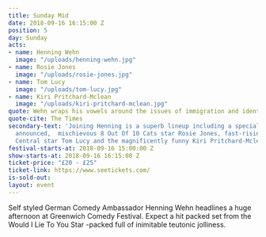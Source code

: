 ```yaml
---
title: Sunday Mid
date: 2018-09-16 16:15:00 Z
position: 5
day: Sunday
acts:
- name: Henning Wehn
  image: "/uploads/henning-wehn.jpg"
- name: Rosie Jones
  image: "/uploads/rosie-jones.jpg"
- name: Tom Lucy
  image: "/uploads/tom-lucy.jpg"
- name: Kiri Pritchard-Mclean
  image: "/uploads/kiri-pritchard-mclean.jpg"
quote: Wehn wraps his vowels around the issues of immigration and identity
quote-cite: The Times
secondary-text: 'Joining Henning is a superb lineup including a special guest to be
  announced,  mischievous 8 Out Of 10 Cats star Rosie Jones, fast-rising Stand Up
  Central star Tom Lucy and the magnificently funny Kiri Pritchard-Mclean as host. '
festival-starts-at: 2018-09-16 15:00:00 Z
show-starts-at: 2018-09-16 16:15:00 Z
ticket-price: "£20 - £25"
ticket-link: https://www.seetickets.com/
is-sold-out: 
layout: event
---
```


Self styled German Comedy Ambassador Henning Wehn headlines a huge afternoon at Greenwich Comedy Festival. Expect a hit packed set from the Would I Lie To You Star -packed full of inimitable teutonic jolliness.